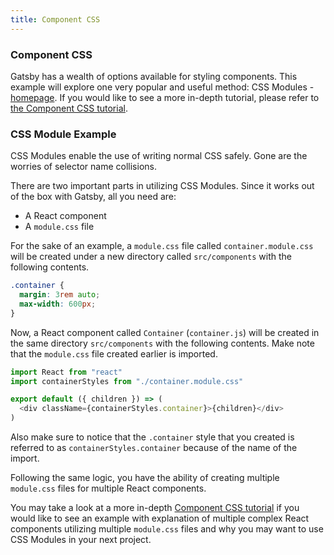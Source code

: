 ```yaml
---
title: Component CSS
---
```


### Component CSS

Gatsby has a wealth of options available for styling components. This example will explore one very popular and useful method: CSS Modules - [homepage](https://github.com/css-modules/css-modules). If you would like to see a more in-depth tutorial, please refer to [the Component CSS tutorial](https://www.gatsbyjs.org/tutorial/part-two/#component-css).

### CSS Module Example

CSS Modules enable the use of writing normal CSS safely. Gone are the worries of selector name collisions.

There are two important parts in utilizing CSS Modules. Since it works out of the box with Gatsby, all you need are:

- A React component
- A `module.css` file

For the sake of an example, a `module.css` file called `container.module.css` will be created under a new directory called `src/components` with the following contents.

```css:title=src/components/container.module.css
.container {
  margin: 3rem auto;
  max-width: 600px;
}
```

Now, a React component called `Container` (`container.js`) will be created in the same directory `src/components` with the following contents. Make note that the `module.css` file created earlier is imported.

```jsx:title=src/components/container.js
import React from "react"
import containerStyles from "./container.module.css"

export default ({ children }) => (
  <div className={containerStyles.container}>{children}</div>
)
```

Also make sure to notice that the `.container` style that you created is referred to as `containerStyles.container` because of the name of the import.

Following the same logic, you have the ability of creating multiple `module.css` files for multiple React components.

You may take a look at a more in-depth [Component CSS tutorial](https://www.gatsbyjs.org/tutorial/part-two/#component-css) if you would like to see an example with explanation of multiple complex React components utilizing multiple `module.css` files and why you may want to use CSS Modules in your next project.
